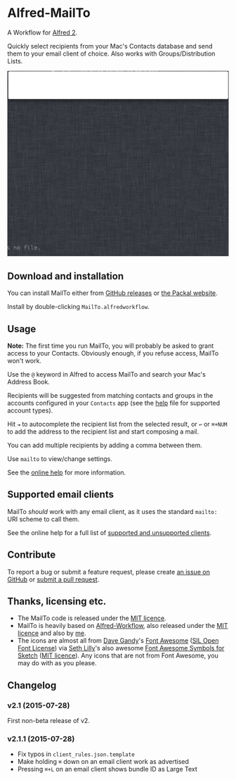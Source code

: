 
Alfred-MailTo
=============

A Workflow for [Alfred 2][alfred].

Quickly select recipients from your Mac's Contacts database and send them to
your email client of choice. Also works with Groups/Distribution Lists.

![](docs/demo.gif)


## Download and installation ##

You can install MailTo either from [GitHub releases][github-releases] or
[the Packal website][packal-page].

Install by double-clicking `MailTo.alfredworkflow`.


## Usage ##

**Note:** The first time you run MailTo, you will probably be asked to grant
access to your Contacts. Obviously enough, if you refuse access, MailTo won't
work.

Use the `@` keyword in Alfred to access MailTo and search your Mac's Address
Book.

Recipients will be suggested from matching contacts and groups in the
accounts configured in your `Contacts` app (see the [help][help] file for
supported account types).

Hit `⇥` to autocomplete the recipient list from the selected result, or `↩`
or `⌘+NUM` to add the address to the recipient list and start composing a mail.

You can add multiple recipients by adding a comma between them.

Use `mailto` to view/change settings.

See the [online help][help] for more information.


## Supported email clients ##

MailTo *should* work with any email client, as it uses the standard `mailto:`
URI scheme to call them.

See the online help for a full list of
[supported and unsupported clients][help-supported-clients].


## Contribute ##

To report a bug or submit a feature request, please create
[an issue on GitHub][github-issues] or [submit a pull request][github-pulls].


## Thanks, licensing etc. ##

- The MailTo code is released under the [MIT licence][mit-licence].
- MailTo is heavily based on [Alfred-Workflow][alfred-workflow], also
  released under the [MIT licence][mit-licence] and also by [me][deanishe].
- The icons are almost all from [Dave Gandy][dave-gandy]'s
  [Font Awesome][font-awesome] ([SIL Open Font License][sil-licence]) via
  [Seth Lilly][seth-lilly]'s also awesome
  [Font Awesome Symbols for Sketch][font-awesome-sketch]
  ([MIT licence][mit-licence]). Any icons that are not from Font Awesome, you
  may do with as you please.


## Changelog ##


### v2.1 (2015-07-28) ###

First non-beta release of v2.


### v2.1.1 (2015-07-28) ###

- Fix typos in `client_rules.json.template`
- Make holding `⌘` down on an email client work as advertised
- Pressing `⌘+L` on an email client shows bundle ID as Large Text


[alfred-workflow]: https://github.com/deanishe/alfred-workflow/
[alfred]: http://www.alfredapp.com/
[dave-gandy]: http://twitter.com/davegandy
[deanishe]: http://twitter.com/deanishe
[font-awesome-sketch]: https://github.com/sethlilly/Font-Awesome-Symbols-for-Sketch
[font-awesome]: http://fortawesome.github.io/Font-Awesome/
[github-issues]: https://github.com/deanishe/alfred-mailto/issues
[github-pulls]: https://github.com/deanishe/alfred-mailto/pulls
[github-releases]: https://github.com/deanishe/alfred-mailto/releases/latest
[help-supported-clients]: http://www.deanishe.net/alfred-mailto/#supported-clients
[mit-licence]: http://opensource.org/licenses/MIT
[help]: http://www.deanishe.net/alfred-mailto/
[packal-page]: http://www.packal.org/workflow/mailto
[packal-updater]: http://www.packal.org/workflow/packal-updater
[seth-lilly]: http://twitter.com/sethlilly
[sil-licence]: http://scripts.sil.org/OFL